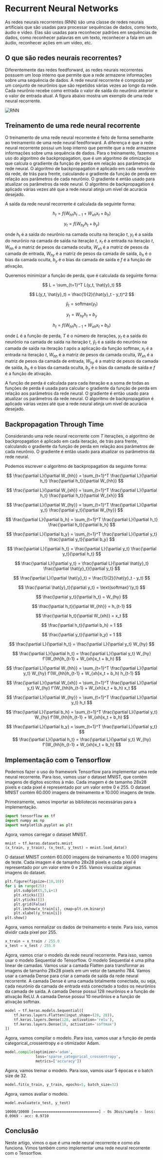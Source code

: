 # Recurrent Neural Networks

As redes neurais recorrentes (RNN) são uma classe de redes neurais artificiais que são usadas para processar sequências de dados, como texto, áudio e vídeo. Elas são usadas para reconhecer padrões em sequências de dados, como reconhecer palavras em um texto, reconhecer a fala em um áudio, reconhecer ações em um vídeo, etc.

## O que são redes neurais recorrentes?

Diferentemente das redes feedforward, as redes neurais recorrentes possuem um loop interno que permite que a rede armazene informações sobre uma sequência de dados. A rede neural recorrente é composta por um conjunto de neurônios que são repetidos várias vezes ao longo da rede. Cada neurônio recebe como entrada o valor de saída do neurônio anterior e o valor de entrada atual. A figura abaixo mostra um exemplo de uma rede neural recorrente.

![RNN](https://www.simplilearn.com/ice9/free_resources_article_thumb/Simple_Recurrent_Neural_Network.png)


## Treinamento de uma rede neural recorrente

O treinamento de uma rede neural recorrente é feito de forma semelhante ao treinamento de uma rede neural feedforward. A diferença é que a rede neural recorrente possui um loop interno que permite que a rede armazene informações sobre uma sequência de dados. Para o treinamento, fazemos o uso do algoritmo de backpropagation, que é um algoritmo de otimização que calcula o gradiente da função de perda em relação aos parâmetros da rede neural. O algoritmo de backpropagation é aplicado em cada neurônio da rede, de trás para frente, calculando o gradiente da função de perda em relação aos parâmetros de cada neurônio. O gradiente é então usado para atualizar os parâmetros da rede neural. O algoritmo de backpropagation é aplicado várias vezes até que a rede neural atinja um nível de acurácia desejado.

A saída da rede neural recorrente é calculada da seguinte forma:

$$ h_t = f(W_{hh}h_{t-1} + W_{xh}x_t + b_h) $$

$$ y_t = f(W_{hy}h_t + b_y) $$

onde $h_t$ é a saída do neurônio na camada oculta na iteração $t$, $y_t$ é a saída do neurônio na camada de saída na iteração $t$, $x_t$ é a entrada na iteração $t$, $W_{hh}$ é a matriz de pesos da camada oculta, $W_{xh}$ é a matriz de pesos da camada de entrada, $W_{hy}$ é a matriz de pesos da camada de saída, $b_h$ é o bias da camada oculta, $b_y$ é o bias da camada de saída e $f$ é a função de ativação.


Queremos minimizar a função de perda, que é calculada da seguinte forma:

$$ L = \sum_{t=1}^T L(y_t, \hat{y}_t) $$

$$ L(y_t, \hat{y}_t) = \frac{1}{2}(\hat{y}_t - y_t)^2 $$

$$ \hat{y}_t = \text{softmax}(y_t) $$

$$ y_t = W_{hy}h_t + b_y $$

$$ h_t = f(W_{hh}h_{t-1} + W_{xh}x_t + b_h) $$


onde $L$ é a função de perda, $T$ é o número de iterações, $y_t$ é a saída do neurônio na camada de saída na iteração $t$, $\hat{y}_t$ é a saída do neurônio na camada de saída na iteração $t$ após a aplicação da função softmax, $x_t$ é a entrada na iteração $t$, $W_{hh}$ é a matriz de pesos da camada oculta, $W_{xh}$ é a matriz de pesos da camada de entrada, $W_{hy}$ é a matriz de pesos da camada de saída, $b_h$ é o bias da camada oculta, $b_y$ é o bias da camada de saída e $f$ é a função de ativação.

A função de perda é calculada para cada iteração e a soma de todas as funções de perda é usada para calcular o gradiente da função de perda em relação aos parâmetros da rede neural. O gradiente é então usado para atualizar os parâmetros da rede neural. O algoritmo de backpropagation é aplicado várias vezes até que a rede neural atinja um nível de acurácia desejado.

## Backpropagation Through Time

Considerando uma rede neural recorrente com $T$ iterações, o algoritmo de backpropagation é aplicado em cada iteração, de trás para frente, calculando o gradiente da função de perda em relação aos parâmetros de cada neurônio. O gradiente é então usado para atualizar os parâmetros da rede neural. 

Podemos escrever o algoritmo de backpropagation da seguinte forma:

$$ \frac{\partial L}{\partial W_{hh}} = \sum_{t=1}^T \frac{\partial L}{\partial h_t} \frac{\partial h_t}{\partial W_{hh}} $$

$$ \frac{\partial L}{\partial W_{xh}} = \sum_{t=1}^T \frac{\partial L}{\partial h_t} \frac{\partial h_t}{\partial W_{xh}} $$

$$ \frac{\partial L}{\partial W_{hy}} = \sum_{t=1}^T \frac{\partial L}{\partial y_t} \frac{\partial y_t}{\partial W_{hy}} $$

$$ \frac{\partial L}{\partial b_h} = \sum_{t=1}^T \frac{\partial L}{\partial h_t} \frac{\partial h_t}{\partial b_h} $$

$$ \frac{\partial L}{\partial b_y} = \sum_{t=1}^T \frac{\partial L}{\partial y_t} \frac{\partial y_t}{\partial b_y} $$

$$ \frac{\partial L}{\partial h_t} = \frac{\partial L}{\partial y_t} \frac{\partial y_t}{\partial h_t} $$

$$ \frac{\partial L}{\partial y_t} = \frac{\partial L}{\partial \hat{y}_t} \frac{\partial \hat{y}_t}{\partial y_t} $$

$$ \frac{\partial L}{\partial \hat{y}_t} = \frac{1}{2}(\hat{y}_t - y_t) $$

$$ \frac{\partial \hat{y}_t}{\partial y_t} = \text{softmax}'(y_t) $$

$$ \frac{\partial y_t}{\partial h_t} = W_{hy} $$

$$ \frac{\partial h_t}{\partial W_{hh}} = h_{t-1} $$

$$ \frac{\partial h_t}{\partial W_{xh}} = x_t $$

$$ \frac{\partial h_t}{\partial b_h} = 1 $$

$$ \frac{\partial y_t}{\partial b_y} = 1 $$

$$ \frac{\partial L}{\partial h_t} = \frac{\partial L}{\partial y_t} W_{hy} $$

$$ \frac{\partial L}{\partial h_t} = \frac{\partial L}{\partial y_t} W_{hy} f'(W_{hh}h_{t-1} + W_{xh}x_t + b_h) $$

$$ \frac{\partial L}{\partial W_{hh}} = \sum_{t=1}^T \frac{\partial L}{\partial y_t} W_{hy} f'(W_{hh}h_{t-1} + W_{xh}x_t + b_h) h_{t-1} $$

$$ \frac{\partial L}{\partial W_{xh}} = \sum_{t=1}^T \frac{\partial L}{\partial y_t} W_{hy} f'(W_{hh}h_{t-1} + W_{xh}x_t + b_h) x_t $$

$$ \frac{\partial L}{\partial W_{hy}} = \sum_{t=1}^T \frac{\partial L}{\partial y_t} h_t $$

$$ \frac{\partial L}{\partial b_h} = \sum_{t=1}^T \frac{\partial L}{\partial y_t} W_{hy} f'(W_{hh}h_{t-1} + W_{xh}x_t + b_h) $$

$$ \frac{\partial L}{\partial b_y} = \sum_{t=1}^T \frac{\partial L}{\partial y_t} $$
$$ \frac{\partial L}{\partial h_t} = \frac{\partial L}{\partial y_t} W_{hy} f'(W_{hh}h_{t-1} + W_{xh}x_t + b_h) $$

## Implementação com o Tensorflow 

Podemos fazer o uso do framework Tensorflow para implementar uma rede neural recorrente. Para isso, vamos usar o dataset MNIST, que contém imagens de dígitos escritos à mão. Cada imagem é de tamanho 28x28 pixels e cada pixel é representado por um valor entre 0 e 255. O dataset MNIST contém 60.000 imagens de treinamento e 10.000 imagens de teste.

Primeiramente, vamos importar as bibliotecas necessárias para a implementação.

```python
import tensorflow as tf
import numpy as np
import matplotlib.pyplot as plt
```

Agora, vamos carregar o dataset MNIST.

```python
mnist = tf.keras.datasets.mnist
(x_train, y_train), (x_test, y_test) = mnist.load_data()
```

O dataset MNIST contém 60.000 imagens de treinamento e 10.000 imagens de teste. Cada imagem é de tamanho 28x28 pixels e cada pixel é representado por um valor entre 0 e 255. Vamos visualizar algumas imagens do dataset.

```python
plt.figure(figsize=(10,10))
for i in range(25):
    plt.subplot(5,5,i+1)
    plt.xticks([])
    plt.yticks([])
    plt.grid(False)
    plt.imshow(x_train[i], cmap=plt.cm.binary)
    plt.xlabel(y_train[i])
plt.show()
```


Agora, vamos normalizar os dados de treinamento e teste. Para isso, vamos dividir cada pixel por 255.

```python
x_train = x_train / 255.0
x_test = x_test / 255.0
```

Agora, vamos criar o modelo da rede neural recorrente. Para isso, vamos usar o modelo Sequential do Tensorflow. O modelo Sequential é uma pilha linear de camadas. Vamos usar a camada Flatten para transformar as imagens de tamanho 28x28 pixels em um vetor de tamanho 784. Vamos usar a camada Dense para criar a camada de saída da rede neural recorrente. A camada Dense é uma camada totalmente conectada, ou seja, cada neurônio da camada de entrada está conectado a todos os neurônios da camada de saída. A camada Dense possui 128 neurônios e a função de ativação ReLU. A camada Dense possui 10 neurônios e a função de ativação softmax.

```python
model = tf.keras.models.Sequential([
    tf.keras.layers.Flatten(input_shape=(28, 28)),
    tf.keras.layers.Dense(128, activation='relu'),
    tf.keras.layers.Dense(10, activation='softmax')
])
```

Agora, vamos compilar o modelo. Para isso, vamos usar a função de perda categorical_crossentropy e o otimizador Adam.

```python
model.compile(optimizer='adam',
              loss='sparse_categorical_crossentropy',
              metrics=['accuracy'])
```

Agora, vamos treinar o modelo. Para isso, vamos usar 5 épocas e o batch size de 32.

```python
model.fit(x_train, y_train, epochs=5, batch_size=32)
```

Agora, vamos avaliar o modelo.

```python
model.evaluate(x_test, y_test)
```


    10000/10000 [==============================] - 0s 36us/sample - loss: 0.0969 - acc: 0.9710

## Conclusão

Neste artigo, vimos o que é uma rede neural recorrente e como ela funciona. Vimos também como implementar uma rede neural recorrente com o Tensorflow.

